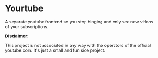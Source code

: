 # Yourtube

A separate youtube frontend so you stop binging and only see new videos of your subscriptions.


**Disclaimer:**

This project is not associated in any way with the operators of the official youtube.com.
It's just a small and fun side project. 
